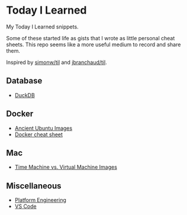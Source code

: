 # Today I Learned

My Today I Learned snippets.

Some of these started life as gists that I wrote as little personal cheat
sheets. This repo seems like a more useful medium to record and share them.

Inspired by
[simonw/til](https://github.com/simonw/til) and
[jbranchaud/til](https://github.com/jbranchaud/til).

## Database
* [DuckDB](database/duckdb.md)

## Docker
* [Ancient Ubuntu Images](docker/ancient-ubuntu-docker-images.md)
* [Docker cheat sheet](docker/docker-cheat-sheet.md)

## Mac
* [Time Machine vs. Virtual Machine Images](mac/time_machine_vs_vm_images.md)

## Miscellaneous
* [Platform Engineering](misc/platform-engineering.md)
* [VS Code](misc/vs-code-cheat-sheet.md)
